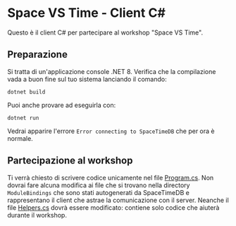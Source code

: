 # Space VS Time - Client C#

Questo è il client C# per partecipare al workshop "Space VS Time".

## Preparazione
Si tratta di un'applicazione console .NET 8. Verifica che la compilazione vada a buon fine sul tuo sistema lanciando il comando:

```
dotnet build
```

Puoi anche provare ad eseguirla con:
```
dotnet run
```

Vedrai apparire l'errore `Error connecting to SpaceTimeDB` che per ora è normale.

## Partecipazione al workshop
Ti verrà chiesto di scrivere codice unicamente nel file [Program.cs](./Program.cs). Non dovrai fare alcuna modifica ai file che si trovano nella directory `ModuleBindings` che sono stati autogenerati da SpaceTimeDB e rappresentano il client che astrae la comunicazione con il server. Neanche il file [Helpers.cs](./Helpers.cs) dovrà essere modificato: contiene solo codice che aiuterà durante il workshop.